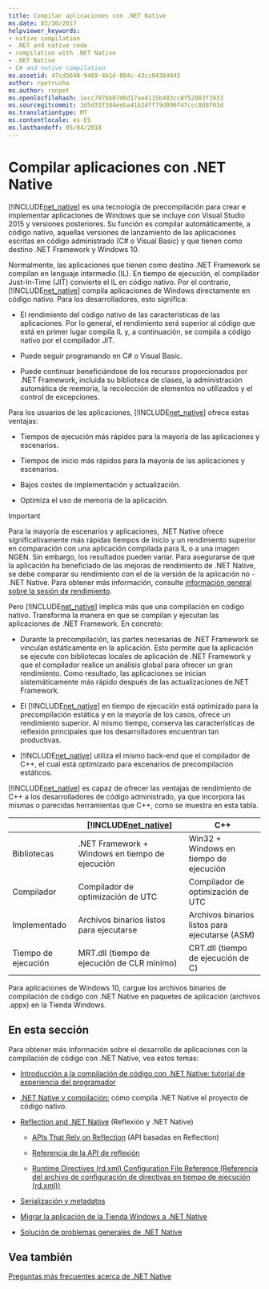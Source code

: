 ```yaml
---
title: Compilar aplicaciones con .NET Native
ms.date: 03/30/2017
helpviewer_keywords:
- native compilation
- .NET and native code
- compilation with .NET Native
- .NET Native
- C# and native compilation
ms.assetid: 47cd5648-9469-4b1d-804c-43cc04384045
author: rpetrusha
ms.author: ronpet
ms.openlocfilehash: 1ecc707bb07d6d17ae4115b483cc8f52083f3933
ms.sourcegitcommit: 3d5d33f384eeba41b2dff79d096f47ccc8d8f03d
ms.translationtype: MT
ms.contentlocale: es-ES
ms.lasthandoff: 05/04/2018
---
```

# <a name="compiling-apps-with-net-native"></a>Compilar aplicaciones con .NET Native
[!INCLUDE[net_native](../../../includes/net-native-md.md)] es una tecnología de precompilación para crear e implementar aplicaciones de Windows que se incluye con Visual Studio 2015 y versiones posteriores. Su función es compilar automáticamente, a código nativo, aquellas versiones de lanzamiento de las aplicaciones escritas en código administrado (C# o Visual Basic) y que tienen como destino .NET Framework y Windows 10.  
  
 Normalmente, las aplicaciones que tienen como destino .NET Framework se compilan en lenguaje intermedio (IL). En tiempo de ejecución, el compilador Just-In-Time (JIT) convierte el IL en código nativo. Por el contrario, [!INCLUDE[net_native](../../../includes/net-native-md.md)] compila aplicaciones de Windows directamente en código nativo. Para los desarrolladores, esto significa:  
  
-   El rendimiento del código nativo de las características de las aplicaciones. Por lo general, el rendimiento será superior al código que está en primer lugar compila IL y, a continuación, se compila a código nativo por el compilador JIT. 
  
-   Puede seguir programando en C# o Visual Basic.  
  
-   Puede continuar beneficiándose de los recursos proporcionados por .NET Framework, incluida su biblioteca de clases, la administración automática de memoria, la recolección de elementos no utilizados y el control de excepciones.  
  
 Para los usuarios de las aplicaciones, [!INCLUDE[net_native](../../../includes/net-native-md.md)] ofrece estas ventajas:  
  
-   Tiempos de ejecución más rápidos para la mayoría de las aplicaciones y escenarios.
  
-   Tiempos de inicio más rápidos para la mayoría de las aplicaciones y escenarios. 
  
-   Bajos costes de implementación y actualización.  
  
-   Optimiza el uso de memoria de la aplicación.  

> [!IMPORTANT]
> Para la mayoría de escenarios y aplicaciones, .NET Native ofrece significativamente más rápidas tiempos de inicio y un rendimiento superior en comparación con una aplicación compilada para IL o a una imagen NGEN. Sin embargo, los resultados pueden variar. Para asegurarse de que la aplicación ha beneficiado de las mejoras de rendimiento de .NET Native, se debe comparar su rendimiento con el de la versión de la aplicación no - .NET Native. Para obtener más información, consulte [información general sobre la sesión de rendimiento](https://docs.microsoft.com/visualstudio/profiling/performance-session-overview).
 
Pero [!INCLUDE[net_native](../../../includes/net-native-md.md)] implica más que una compilación en código nativo. Transforma la manera en que se compilan y ejecutan las aplicaciones de .NET Framework. En concreto:  
  
-   Durante la precompilación, las partes necesarias de .NET Framework se vinculan estáticamente en la aplicación. Esto permite que la aplicación se ejecute con bibliotecas locales de aplicación de .NET Framework y que el compilador realice un análisis global para ofrecer un gran rendimiento. Como resultado, las aplicaciones se inician sistemáticamente más rápido después de las actualizaciones de.NET Framework.  
  
-   El [!INCLUDE[net_native](../../../includes/net-native-md.md)] en tiempo de ejecución está optimizado para la precompilación estática y en la mayoría de los casos, ofrece un rendimiento superior. Al mismo tiempo, conserva las características de reflexión principales que los desarrolladores encuentran tan productivas.  
  
-   [!INCLUDE[net_native](../../../includes/net-native-md.md)] utiliza el mismo back-end que el compilador de C++, el cual está optimizado para escenarios de precompilación estáticos.  
  
 [!INCLUDE[net_native](../../../includes/net-native-md.md)] es capaz de ofrecer las ventajas de rendimiento de C++ a los desarrolladores de código administrado, ya que incorpora las mismas o parecidas herramientas que C++, como se muestra en esta tabla.  
  
||[!INCLUDE[net_native](../../../includes/net-native-md.md)]|C++|  
|-|----------------------------------------------------------------|-----------|  
|Bibliotecas|.NET Framework + Windows en tiempo de ejecución|Win32 + Windows en tiempo de ejecución|  
|Compilador|Compilador de optimización de UTC|Compilador de optimización de UTC|  
|Implementado|Archivos binarios listos para ejecutarse|Archivos binarios listos para ejecutarse (ASM)|  
|Tiempo de ejecución|MRT.dll (tiempo de ejecución de CLR mínimo)|CRT.dll (tiempo de ejecución de C)|  
  
 Para aplicaciones de Windows 10, cargue los archivos binarios de compilación de código con .NET Native en paquetes de aplicación (archivos .appx) en la Tienda Windows.  
  
## <a name="in-this-section"></a>En esta sección  
 Para obtener más información sobre el desarrollo de aplicaciones con la compilación de código con .NET Native, vea estos temas:  
  
-   [Introducción a la compilación de código con .NET Native: tutorial de experiencia del programador](../../../docs/framework/net-native/getting-started-with-net-native.md)  
  
-   [.NET Native y compilación:](../../../docs/framework/net-native/net-native-and-compilation.md) cómo compila .NET Native el proyecto de código nativo.  
  
-   [Reflection and .NET Native](../../../docs/framework/net-native/reflection-and-net-native.md) (Reflexión y .NET Native)  
  
    -   [APIs That Rely on Reflection](../../../docs/framework/net-native/apis-that-rely-on-reflection.md) (API basadas en Reflection)  
  
    -   [Referencia de la API de reflexión](../../../docs/framework/net-native/net-native-reflection-api-reference.md)  
  
    -   [Runtime Directives (rd.xml) Configuration File Reference (Referencia del archivo de configuración de directivas en tiempo de ejecución (rd.xml))](../../../docs/framework/net-native/runtime-directives-rd-xml-configuration-file-reference.md)  
  
-   [Serialización y metadatos](../../../docs/framework/net-native/serialization-and-metadata.md)  
  
-   [Migrar la aplicación de la Tienda Windows a .NET Native](../../../docs/framework/net-native/migrating-your-windows-store-app-to-net-native.md)  
  
-   [Solución de problemas generales de .NET Native](../../../docs/framework/net-native/net-native-general-troubleshooting.md)  
  
## <a name="see-also"></a>Vea también  
 [Preguntas más frecuentes acerca de .NET Native](http://msdn.microsoft.com/vstudio/dn642499.aspx)
